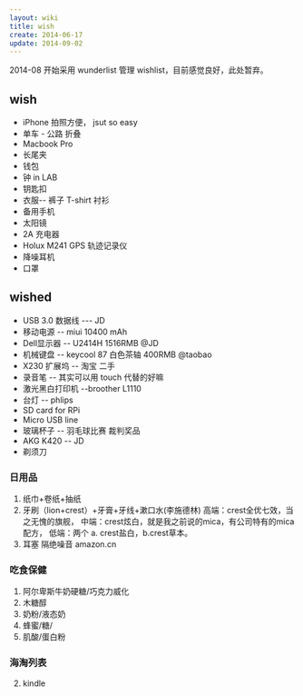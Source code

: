 ```yaml
---
layout: wiki
title: wish
create: 2014-06-17
update: 2014-09-02
---
```


2014-08 开始采用 wunderlist 管理 wishlist，目前感觉良好，此处暂弃。

## wish
* iPhone 拍照方便， jsut so easy
* 单车 - 公路 折叠
* Macbook Pro
* 长尾夹
* 钱包
* 钟 in LAB
* 钥匙扣
* 衣服--  裤子  T-shirt 衬衫
* 备用手机
* 太阳镜
* 2A 充电器
* Holux M241 GPS 轨迹记录仪
* 降噪耳机
* 口罩

## wished
* USB 3.0 数据线 --- JD
* 移动电源 -- miui 10400 mAh
* Dell显示器 -- U2414H 1516RMB @JD
* 机械键盘 -- keycool 87 白色茶轴 400RMB @taobao
* X230 扩展坞 -- 淘宝 二手
* 录音笔 -- 其实可以用 touch 代替的好嘛
* 激光黑白打印机 --broother L1110
* 台灯 -- phlips
* SD card for RPi
* Micro USB line
* 玻璃杯子 -- 羽毛球比赛 裁判奖品
* AKG K420 -- JD
* 剃须刀
### 日用品
1. 纸巾+卷纸+抽纸
2. 牙刷（lion+crest）+牙膏+牙线+漱口水(李施德林)
高端：crest全优七效，当之无愧的旗舰，
中端：crest炫白，就是我之前说的mica，有公司特有的mica配方，
低端：两个 a. crest盐白，b.crest草本。
3. 耳塞 隔绝噪音 amazon.cn 

### 吃食保健
1. 阿尔卑斯牛奶硬糖/巧克力威化
2. 木糖醇
3. 奶粉/液态奶
4. 蜂蜜/糖/
5. 肌酸/蛋白粉


### 海淘列表
2. kindle


